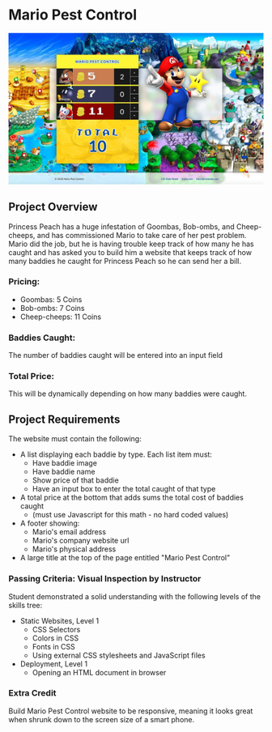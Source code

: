 # Mario Pest Control

![Project Screenshot](https://raw.githubusercontent.com/themeblvd/vschool-assignments/master/projects/mario-pest-control/screenshot.jpg)

## Project Overview

Princess Peach has a huge infestation of Goombas, Bob-ombs, and Cheep-cheeps, and has commissioned Mario to take care of her pest problem. Mario did the job, but he is having trouble keep track of how many he has caught and has asked you to build him a website that keeps track of how many baddies he caught for Princess Peach so he can send her a bill.

### Pricing:

* Goombas: 5 Coins
* Bob-ombs: 7 Coins
* Cheep-cheeps: 11 Coins

### Baddies Caught:

The number of baddies caught will be entered into an input field

### Total Price:

This will be dynamically depending on how many baddies were caught.

## Project Requirements

The website must contain the following:

* A list displaying each baddie by type. Each list item must:
    * Have baddie image
    * Have baddie name
    * Show price of that baddie
    * Have an input box to enter the total caught of that type
* A total price at the bottom that adds sums the total cost of baddies caught
    * (must use Javascript for this math - no hard coded values)
* A footer showing:
    * Mario's email address
    * Mario's company website url
    * Mario's physical address
* A large title at the top of the page entitled "Mario Pest Control"

### Passing Criteria: Visual Inspection by Instructor

Student demonstrated a solid understanding with the following levels of the skills tree:

* Static Websites, Level 1
    * CSS Selectors
    * Colors in CSS
    * Fonts in CSS
    * Using external CSS stylesheets and JavaScript files
* Deployment, Level 1
    * Opening an HTML document in browser

### Extra Credit

Build Mario Pest Control website to be responsive, meaning it looks great when shrunk down to the screen size of a smart phone.
